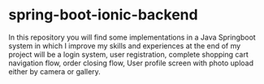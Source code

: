 # spring-boot-ionic-backend

   In this repository you will find some implementations in a Java Springboot system in which I improve my skills and experiences at the end of my project will be a login system, user registration,  complete shopping cart navigation flow, order closing flow, User profile screen with photo upload either by camera or gallery.
